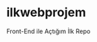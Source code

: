 # ilkwebprojem
Front-End ile Açtığım İlk Repo



<!DOCTYPE html>
<html lang="en">

<head>
    <meta charset="UTF-8">
    <meta http-equiv="X-UA-Compatible" content="IE=edge">
    <meta name="viewport" content="width=device-width, initial-scale=1.0">
    <link rel="stylesheet" href="css/bootstrap.min.css">
    <title>Careerplan</title>
    <style>



    </style>
</head>

<body>

    <div class="row">
        <div class="container-fluid col-md-12">
            <div class="alert alert-warning alert-dismissible" style="text-align: center;">
                <button type="button" class="close" data-dismiss="alert">&times;</button>
                <strong>Hoşgeldin !!!</strong><br>
                <p>Neden hayatını erteleyeceksin ki sende kariyerini geliştirmeye <a href="https://www.bracket.com.tr/"
                        target="_blank"> başla.</a></p>
            </div>
        </div>
    </div>



    <!--Üst menümüz-->

    <div class="jumbotron text-center" style="margin-bottom:0">
        <h1>Kariyer Planlaması ve Kendini Geliştirmeye Hazır Mısın</h1>
        <p>Kariyer planı; becerilerini, ilgi alanlarını ve kariyer hedefleri belirlemene yardımcı olacak eylemleri
            gerçekleştirmenize olanak tanıyan pratik bir stratejidir.</p>
    </div>

    <nav class="navbar navbar-expand-sm bg-dark navbar-dark sticky-top">
        <a class="navbar-brand" href="#">Anasayfa</a>
        <button class="navbar-toggler" type="button" data-toggle="collapse" data-target="#collapsibleNavbar">
            <span class="navbar-toggler-icon"></span>
        </button>
        <div class="collapse navbar-collapse" id="collapsibleNavbar">
            <ul class="navbar-nav">
                <li class="nav-item">
                    <a class="nav-link" href="#">Yazılım</a>
                </li>

                <li class="nav-item">
                    <a class="nav-link" href="#">İşletme</a>
                </li>
                <li class="nav-item">
                    <a class="nav-link" href="#">Finans ve Muhasebe</a>
                </li>
                <li class="nav-item">
                    <a class="nav-link" href="#">Sağlık ve Fitnees</a>
                </li>

                <li class="nav-item">
                    <a class="nav-link" href="#">Tasarım</a>

                </li>
                <li class="nav-item">
                    <a class="nav-link" href="#">Müzik</a>
                </li>
                <li class="nav-item">
                    <a class="nav-link" href="#">Yemek</a>
                </li>
                <li class="nav-item">
                    <a class="nav-link" href="#">Fotoğraf ve Video</a>
                </li>


            </ul>

        </div>
        <form class="form-inline"
            action=https://www.google.com/webhp?hl=tr&sa=X&ved=0ahUKEwiOyrnSuKr6AhWYSvEDHdP9C38QPAgI>
            <input class="form-control mr-sm-2" style="text-align: center;" type="text"
                placeholder="Nasıl yardımcı olalım ?">
            <button class="btn btn-success" type="submit">Ara</button>
        </form>
    </nav>


    <div class="row">
        <div class="container-fluid col-md-6">
            <div id="demo" class="carousel slide" data-ride="carousel">

                <!-- slide listesi -->

                <ul class="carousel-indicators">
                    <li data-target="#demo" data-slide-to="0" class="active"></li>
                    <li data-target="#demo" data-slide-to="1"></li>
                    <li data-target="#demo" data-slide-to="2"></li>
                </ul>

                <!-- slide fotoğrafları -->

                <div class="carousel-inner">
                    <div class="carousel-item active">
                        <img src="image/tasarım.jpg" alt="Los Angeles" style="height: 400px; width: 900px;">
                    </div>
                    <div class="carousel-item">
                        <img src="image/işletme.jpg" alt="Chicago" style="height: 400px; width: 900px;">
                    </div>
                    <div class="carousel-item">
                        <img src="image/finans ve muhasebe.jpg" alt="New York" style="height: 400px; width: 900px;">
                    </div>
                    <div class="carousel-item">
                        <img src="image/yazilim.jpg" alt="Chicago" style="height: 400px; width: 900px;">
                    </div>
                    <div class="carousel-item">
                        <img src="image/fotograf.jpg" alt="Chicago" style="height: 400px; width: 800px;">
                    </div>
                    <div class="carousel-item">
                        <img src="image/yemekk.jpg" alt="Chicago" style="height: 400px; width: 800px;">
                    </div>
                </div>


                <!-- Sol ve Sağ kontrol -->

                <a class="carousel-control-prev" href="#demo" data-slide="prev">
                    <span class="carousel-control-prev-icon"></span>
                </a>
                <a class="carousel-control-next" href="#demo" data-slide="next">
                    <span class="carousel-control-next-icon"></span>
                </a>

            </div>
        </div>

        <!--Card yapısı ve Duyurular Kısmı-->

        <div class="col-md-4 mr-1 text-center">
            <div class="card text-warning bg-info  mb-3 mr-5 mt-3" style="text-align: center;">
                <div class="card-header "><br>
                    <h3>DUYURU ! ! ! </h3>
                </div>
                <div class="card-body">
                    <h5 class="card-title text-dark">BOOTCAMP BAŞVURULARI BAŞLADI</h5>
                    <p class="card-text text-white"> Teknoloji her geçen gün gelişmeye devam ediyor. Bilişim sektöründe
                        gün
                        geçmesin ki yeni bir haber duymayalım. Yazılım ise artık hem günümüzün hem
                        de geleceğin en domine mesleği oldu. Önümüzdeki on yıllar boyunca insanlar yazılımdan çok fazla
                        yararlanacak.İnsanların bu yazılıma evrilme sürecinde ise
                        özellikle günümüzde bootcamp'ler önemli bir yere sahip.</p>
                </div>

            </div>
            <button type="button" class="btn btn-lg btn-danger" data-toggle="popover" data-placement="bottom"
                title="Başvuru Duyurusu   ! ! !"
                data-content="Tüm değerlendirme süreçlerinden geçen adaylar bootcamp'e kabul edilecektir. 6-8 hafta süren bootcamp sürecinde yoğun bir teknik eğitim veriliyor.Adaylardan haftada 30-40 saat vermelerini, tüm ödevleri ve projeleri tamamlaması gerekmektedir.">Sende
                Bootcampe bavur</button>
        </div>


    </div>



    <!--Fotoğraf ve buton ekleme-->

    <div class="row" style="text-align: center;">

        <div class="container col-md-3 "> <br>

            <img src="image/html5.jpg" alt="Html5" style="width:150 ; height: 150px;"><br><br>



            <button type="button" class="btn btn-info btn-lg">HTML 5</button>
        </div>

        <div class="container col-md-3"><br>

            <img src="image/css3.jpg" alt="css" style="width:150 ; height: 150px;"><br><br>



            <button type="button" class="btn btn-info btn-lg">CSS3</button>
        </div>

        <div class="container col-md-3"><br>

            <img src="image/boot.jpg" alt="Html5" style="width:100 ; height: 150px;"><br><br>


            <button type="button" class="btn btn-info btn-lg">Bootstrap</button>
        </div>
        <div class="container col-md-3"><br>

            <img src="image/java.jpg" alt="Html5" style="width:100 ; height: 150px;"><br><br>


            <button type="button" class="btn btn-info btn-lg">JavaScript</button>
        </div>


    </div>











    <div class="container" style="margin-top:30px">
        <div class="row">
            
        </div>
    </div>



    <div class="row">

        <div class="col-md-4 text-center">
            <h2>About Me</h2>
            <h5>Photo of me:</h5>
            <div class="fakeimg">Fake Image</div>
            <p>Some text about me in culpa qui officia deserunt mollit anim..</p>
            <h3>Some Links</h3>
            <p>Lorem ipsum dolor sit ame.</p>
            <ul class="nav nav-pills flex-column">
                <li class="nav-item">
                    <a class="nav-link active" href="#">Active</a>
                </li>
                <li class="nav-item">
                    <a class="nav-link" href="#">Link</a>
                </li>
                <li class="nav-item">
                    <a class="nav-link" href="#">Link</a>
                </li>
                <li class="nav-item">
                    <a class="nav-link disabled" href="#">Disabled</a>
                </li>
            </ul>
            <hr class="d-sm-none">
        </div>
        <div class="col-md-4">
            <h2>TITLE HEADING</h2>
            <h5>Title description, Dec 7, 2017</h5>
            <div class="fakeimg">Fake Image</div>
            <p>Some text..</p>
            <p>Sunt in culpa qui officia deserunt mollit anim id est laborum consectetur adipiscing elit, sed do
                eiusmod tempor incididunt ut labore et dolore magna aliqua. Ut enim ad minim veniam, quis nostrud
                exercitation ullamco.</p>
            <br>
            <h2>TITLE HEADING</h2>
            <h5>Title description, Sep 2, 2017</h5>
            <div class="fakeimg">Fake Image</div>
            <p>Some text..</p>
            <p>Sunt in culpa qui officia deserunt mollit anim id est laborum consectetur adipiscing elit, sed do
                eiusmod tempor incididunt ut labore et dolore magna aliqua. Ut enim ad minim veniam, quis nostrud
                exercitation ullamco.</p>
        </div>



        <div class="container col-md-3 mr-1 bg-dark text-center">

            <iframe class="embed-responsive-item mr-5 ml-5 mt-2"
                src="https://www.youtube.com/embed/ynZR1R9qhY8"></iframe>

            <iframe class="embed-responsive-item mr-5 ml-5 mt-2"
                src="https://www.youtube.com/embed/oN_8J6W8iJE"></iframe>

            <iframe class="embed-responsive-item mr-5 ml-5 mt-2"
                src="https://www.youtube.com/embed/1-QxqEkbnxo"></iframe>

            <iframe class="embed-responsive-item mr-5 ml-5 mb-2"
                src="https://www.youtube.com/embed/TrstK74pXNY"></iframe>

        </div>


    </div>



    <div class="col-md-6">
        <div class="progress">
            <div class="progress-bar" style="width: 25%" aria-valuenow="25" aria-valuemin="0" aria-valuemax="100">
                %25
            </div>
        </div>

    </div><br><br>


    <div class="jumbotron text-center" style="margin-bottom:0">
        <p>Footer</p>
    </div>








    <script src="js/jquery-3.3.1.min.js"></script>
    <script src="js/popper.min.js"></script>
    <script src="js/bootstrap.min.js"></script>
    <script>
        $(document).ready(function () {
            $('[data-toggle="popover"]').popover();
        });
    </script>

</body>

</html>

